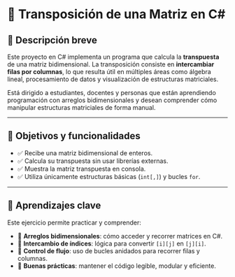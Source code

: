 # 🔄 Transposición de una Matriz en C#

## 🎯 Descripción breve

Este proyecto en C# implementa un programa que calcula la **transpuesta** de una matriz bidimensional. La transposición consiste en **intercambiar filas por columnas**, lo que resulta útil en múltiples áreas como álgebra lineal, procesamiento de datos y visualización de estructuras matriciales.

Está dirigido a estudiantes, docentes y personas que están aprendiendo programación con arreglos bidimensionales y desean comprender cómo manipular estructuras matriciales de forma manual.

---

## 📌 Objetivos y funcionalidades

- ✅ Recibe una matriz bidimensional de enteros.
- ✅ Calcula su transpuesta sin usar librerías externas.
- ✅ Muestra la matriz transpuesta en consola.
- ✅ Utiliza únicamente estructuras básicas (`int[,]`) y bucles `for`.

---

## 🧠 Aprendizajes clave

Este ejercicio permite practicar y comprender:

- 🔢 **Arreglos bidimensionales**: cómo acceder y recorrer matrices en C#.
- 🔁 **Intercambio de índices**: lógica para convertir `[i][j]` en `[j][i]`.
- 🧮 **Control de flujo**: uso de bucles anidados para recorrer filas y columnas.
- 🧪 **Buenas prácticas**: mantener el código legible, modular y eficiente.

